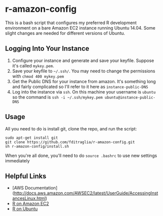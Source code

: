 r-amazon-config
===============

This is a bash script that configures my preferred R development environment on a bare Amazon EC2 instance running Ubuntu 14.04.
Some slight changes are needed for different versions of Ubuntu.

Logging Into Your Instance
---------------------------
1. Configure your instance and generate and save your keyfile. 
Suppose it's called ``mykey.pem``.
2. Save your keyfile to ``~/.ssh/``. You may need to change the permissions with ``chmod 400 mykey.pem``
3. Get the Public DNS for your instance from amazon.
It's something long and fairly complicated so I'll refer to it here as ``instance-public-DNS``
4. Log into the instance via ``ssh``. On this machine your username is ``ubuntu`` so the command is ``ssh -i ~/.ssh/mykey.pem ubuntu@instance-public-DNS``

Usage
-----
All you need to do is install git, clone the repo, and run the script:
```
sudo apt-get install git
git clone https://github.com/fditraglia/r-amazon-config.git
sh r-amazon-config/install.sh
```
When you're all done, you'll need to do ``source .bashrc`` to use new settings immediately

Helpful Links
-------------
- [AWS Documentation] (http://docs.aws.amazon.com/AWSEC2/latest/UserGuide/AccessingInstancesLinux.html)
- [R on Amazon EC2](http://www.stat.yale.edu/~jay/EC2/CreateFromScratch.html)
- [R on Ubuntu](http://cran.r-project.org/bin/linux/ubuntu/README)
